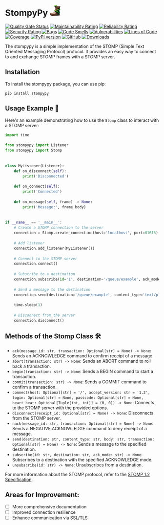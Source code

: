 # StompyPy <img src="https://github.com/hugobrilhante/stomppy/blob/main/docs/images/stompypy.png" width=35 height=35 />

[![Quality Gate Status](https://sonarcloud.io/api/project_badges/measure?project=hugobrilhante_stompypy&metric=alert_status)](https://sonarcloud.io/dashboard?id=hugobrilhante_stompypy)
[![Maintainability Rating](https://sonarcloud.io/api/project_badges/measure?project=hugobrilhante_stompypy&metric=sqale_rating)](https://sonarcloud.io/dashboard?id=hugobrilhante_stompypy)
[![Reliability Rating](https://sonarcloud.io/api/project_badges/measure?project=hugobrilhante_stompypy&metric=reliability_rating)](https://sonarcloud.io/dashboard?id=hugobrilhante_stompypy)
[![Security Rating](https://sonarcloud.io/api/project_badges/measure?project=hugobrilhante_stompypy&metric=security_rating)](https://sonarcloud.io/dashboard?id=hugobrilhante_stompypy)
[![Bugs](https://sonarcloud.io/api/project_badges/measure?project=hugobrilhante_stompypy&metric=bugs)](https://sonarcloud.io/dashboard?id=hugobrilhante_stompypy)
[![Code Smells](https://sonarcloud.io/api/project_badges/measure?project=hugobrilhante_stompypy&metric=code_smells)](https://sonarcloud.io/dashboard?id=hugobrilhante_stompypy)
[![Vulnerabilities](https://sonarcloud.io/api/project_badges/measure?project=hugobrilhante_stompypy&metric=vulnerabilities)](https://sonarcloud.io/dashboard?id=hugobrilhante_stompypy)
[![Lines of Code](https://sonarcloud.io/api/project_badges/measure?project=hugobrilhante_stompypy&metric=ncloc)](https://sonarcloud.io/dashboard?id=hugobrilhante_stompypy)
[![Coverage](https://sonarcloud.io/api/project_badges/measure?project=hugobrilhante_stompypy&metric=coverage)](https://sonarcloud.io/summary/new_code?id=hugobrilhante_stompypy)
[![PyPI version](https://badge.fury.io/py/stompypy.svg)](https://badge.fury.io/py/stompypy)
[![GitHub](https://img.shields.io/github/license/mashape/apistatus.svg)](https://github.com/https://github.com/hugobrilhante/stompypy/blob/main/LICENSE)
[![Downloads](https://static.pepy.tech/badge/stompypy)](https://pepy.tech/project/stompypy)

The stompypy is a simple implementation of the STOMP (Simple Text Oriented Messaging Protocol) protocol. It provides an easy way to connect to and exchange STOMP frames with a STOMP server.

## Installation

To install the stompypy package, you can use pip:

```shell
pip install stompypy
```

## Usage Example 🚀

Here's an example demonstrating how to use the `Stomp` class to interact with a STOMP server:

```python
import time

from stompypy import Listener
from stompypy import Stomp


class MyListener(Listener):
    def on_disconnect(self):
        print('Disconnected')

    def on_connect(self):
        print('Connected')

    def on_message(self, frame) -> None:
        print('Message:', frame.body)


if __name__ == '__main__':
    # Create a STOMP connection to the server
    connection = Stomp.create_connection(host='localhost', port=61613)

    # Add listener
    connection.add_listener(MyListener())

    # Connect to the STOMP server
    connection.connect()

    # Subscribe to a destination
    connection.subscribe(id='1', destination='/queue/example', ack_mode='auto')

    # Send a message to the destination
    connection.send(destination='/queue/example', content_type='text/plain', body=f'Hello World!')

    time.sleep(1)

    # Disconnect from the server
    connection.disconnect()
```

## Methods of the Stomp Class 🛠️

- `ack(message_id: str, transaction: Optional[str] = None) -> None`: Sends an ACKNOWLEDGE command to confirm receipt of a message.
- `abort(transaction: str) -> None`: Sends an ABORT command to roll back a transaction.
- `begin(transaction: str) -> None`: Sends a BEGIN command to start a transaction.
- `commit(transaction: str) -> None`: Sends a COMMIT command to confirm a transaction.
- `connect(host: Optional[str] = '/', accept_version: str = '1.2', login: Optional[str] = None, passcode: Optional[str] = None, heart_beat: Optional[Tuple[int, int]] = (0, 0)) -> None`: Connects to the STOMP server with the provided options.
- `disconnect(receipt_id: Optional[str] = None) -> None`: Disconnects from the STOMP server.
- `nack(message_id: str, transaction: Optional[str] = None) -> None`: Sends a NEGATIVE ACKNOWLEDGE command to deny receipt of a message.
- `send(destination: str, content_type: str, body: str, transaction: Optional[str] = None) -> None`: Sends a message to the specified destination.
- `subscribe(id: str, destination: str, ack_mode: str) -> None`: Subscribes to a destination with the specified ACKNOWLEDGE mode.
- `unsubscribe(id: str) -> None`: Unsubscribes from a destination.

For more information about the STOMP protocol, refer to the [STOMP 1.2 Specification](https://stomp.github.io/stomp-specification-1.2.html).

## Areas for Improvement:

- [ ] More comprehensive documentation
- [ ] Improved connection resilience
- [ ] Enhance communication via SSL/TLS
